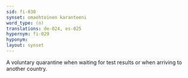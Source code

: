 ```yaml
---
sid: fi-030
synset: omaehtoinen karanteeni
word_type: (n)
translations: de-024, es-025
hypernym: fi-029
hyponym: 
layout: synset
---
```

A voluntary quarantine when waiting for test results or when arriving to another country.